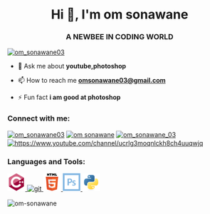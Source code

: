 <h1 align="center">Hi 👋, I'm om sonawane</h1>
<h3 align="center">A NEWBEE IN CODING WORLD</h3>

<p align="left"> <a href="https://twitter.com/om_sonawane03" target="blank"><img src="https://img.shields.io/twitter/follow/om_sonawane03?logo=twitter&style=for-the-badge" alt="om_sonawane03" /></a> </p>

- 💬 Ask me about **youtube,photoshop**

- 📫 How to reach me **omsonawane03@gmail.com**

- ⚡ Fun fact **i am good at photoshop**

<h3 align="left">Connect with me:</h3>
<p align="left">
<a href="https://twitter.com/om_sonawane03" target="blank"><img align="center" src="https://raw.githubusercontent.com/rahuldkjain/github-profile-readme-generator/master/src/images/icons/Social/twitter.svg" alt="om_sonawane03" height="30" width="40" /></a>
<a href="https://linkedin.com/in/om sonawane" target="blank"><img align="center" src="https://raw.githubusercontent.com/rahuldkjain/github-profile-readme-generator/master/src/images/icons/Social/linked-in-alt.svg" alt="om sonawane" height="30" width="40" /></a>
<a href="https://instagram.com/om_sonawane_03" target="blank"><img align="center" src="https://raw.githubusercontent.com/rahuldkjain/github-profile-readme-generator/master/src/images/icons/Social/instagram.svg" alt="om_sonawane_03" height="30" width="40" /></a>
<a href="https://www.youtube.com/c/https://www.youtube.com/channel/ucrlg3moqnlckh8ch4uuqwjq" target="blank"><img align="center" src="https://raw.githubusercontent.com/rahuldkjain/github-profile-readme-generator/master/src/images/icons/Social/youtube.svg" alt="https://www.youtube.com/channel/ucrlg3moqnlckh8ch4uuqwjq" height="30" width="40" /></a>
</p>

<h3 align="left">Languages and Tools:</h3>
<p align="left"> <a href="https://www.w3schools.com/cpp/" target="_blank"> <img src="https://raw.githubusercontent.com/devicons/devicon/master/icons/cplusplus/cplusplus-original.svg" alt="cplusplus" width="40" height="40"/> </a> <a href="https://git-scm.com/" target="_blank"> <img src="https://www.vectorlogo.zone/logos/git-scm/git-scm-icon.svg" alt="git" width="40" height="40"/> </a> <a href="https://www.w3.org/html/" target="_blank"> <img src="https://raw.githubusercontent.com/devicons/devicon/master/icons/html5/html5-original-wordmark.svg" alt="html5" width="40" height="40"/> </a> <a href="https://www.photoshop.com/en" target="_blank"> <img src="https://raw.githubusercontent.com/devicons/devicon/master/icons/photoshop/photoshop-line.svg" alt="photoshop" width="40" height="40"/> </a> <a href="https://www.python.org" target="_blank"> <img src="https://raw.githubusercontent.com/devicons/devicon/master/icons/python/python-original.svg" alt="python" width="40" height="40"/> </a> </p>

<p><img align="center" src="https://github-readme-stats.vercel.app/api/top-langs?username=om-sonawane&show_icons=true&locale=en&layout=compact" alt="om-sonawane" /></p>


